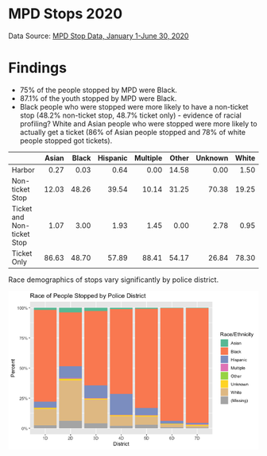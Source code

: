 # MPD Stops 2020

Data Source: [MPD Stop Data, January 1-June 30, 2020](https://mpdc.dc.gov/node/1523926)


# Findings

  * 75% of the people stopped by MPD were Black. 
  * 87.1% of the youth stopped by MPD were Black. 
  *  Black people who were stopped were more likely to have a non-ticket stop (48.2% non-ticket stop, 48.7% ticket only) - evidence of racial profiling? White and Asian people who were stopped were more likely to actually get a ticket (86% of Asian people stopped and 78% of white people stopped got tickets). 

|                           | Asian| Black| Hispanic| Multiple| Other| Unknown| White|
|:--------------------------|-----:|-----:|--------:|--------:|------:|-------:|-----:|
|Harbor                     |  0.27|  0.03|     0.64|     0.00|  14.58|    0.00|  1.50|
|Non-ticket Stop            | 12.03| 48.26|    39.54|    10.14|  31.25|   70.38| 19.25|
|Ticket and Non-ticket Stop |  1.07|  3.00|     1.93|     1.45|   0.00|    2.78|  0.95|
|Ticket Only                | 86.63| 48.70|    57.89|    88.41|  54.17|   26.84| 78.30|

Race demographics of stops vary significantly by police district. 

![race fig](plots/race-district.png)